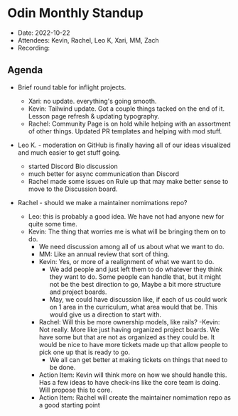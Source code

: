 
# Odin Monthly Standup

* Date: 2022-10-22
* Attendees: Kevin, Rachel, Leo K, Xari, MM, Zach
* Recording:

## Agenda

- Brief round table for inflight projects.
    - Xari: no update. everything's going smooth.
    - Kevin: Tailwind update. Got a couple things tacked on the end of it. Lesson page refresh & updating typography.
    - Rachel: Community Page is on hold while helping with an assortment of other things. Updated PR templates and helping with mod stuff.
    
- Leo K. - moderation on GitHub is finally having all of our ideas visualized and much easier to get stuff going.
    - started Discord Bio discussion
    - much better for async communication than Discord
    - Rachel made some issues on Rule up that may make better sense to move to the Discussion board.

- Rachel - should we make a maintainer nomimations repo?
    - Leo: this is probably a good idea. We have not had anyone new for quite some time.
    - Kevin: The thing that worries me is what will be bringing them on to do.
        - We need discussion among all of us about what we want to do.
        - MM: Like an annual review that sort of thing.
        - Kevin: Yes, or more of a realignment of what we want to do.
            - We add people and just left them to do whatever they think they want to do. Some people can handle that, but it might not be the best direction to go, Maybe a bit more structure and project boards.
            - May, we could have discussion like, if each of us could work on 1 area in the curriculum, what area would that be. This would give us a direction to start with.
        - Rachel: Will this be more ownership models, like rails?
            -Kevin: Not really. More like just having organized project boards. We have some but that are not as organized as they could be. It would be nice to have more tickets made up that allow people to pick one up that is ready to go.
            - We all can get better at making tickets on things that need to be done.
        - Action Item: Kevin will think more on how we should handle this. Has a few ideas to have check-ins like the core team is doing. Will propose this to core.
        - Action Item: Rachel will create the maintainer nomimation repo as a good starting point

